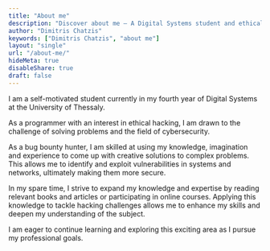 ```yaml
---
title: "About me"
description: "Discover about me — A Digital Systems student and ethical hacker passionate about cybersecurity challenges and creative problem-solving."
author: "Dimitris Chatzis"
keywords: ["Dimitris Chatzis", "about me"]
layout: "single"
url: "/about-me/"
hideMeta: true
disableShare: true
draft: false
---
```


I am a self-motivated student currently in my fourth year of Digital Systems at the University of Thessaly.

As a programmer with an interest in ethical hacking, I am drawn to the challenge of solving problems and the field of cybersecurity.

As a bug bounty hunter, I am skilled at using my knowledge, imagination and experience to come up with creative solutions to complex problems. This allows me to identify and exploit vulnerabilities in systems and networks, ultimately making them more secure.

In my spare time, I strive to expand my knowledge and expertise by reading relevant books and articles or participating in online courses. Applying this knowledge to tackle hacking challenges allows me to enhance my skills and deepen my understanding of the subject.

I am eager to continue learning and exploring this exciting area as I pursue my professional goals.